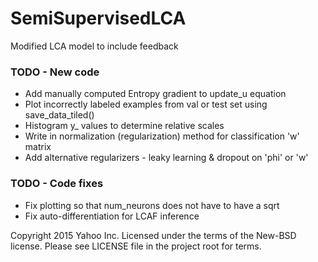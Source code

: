 # SemiSupervisedLCA
Modified LCA model to include feedback

### TODO - New code
 * Add manually computed Entropy gradient to update\_u equation
 * Plot incorrectly labeled examples from val or test set using save\_data\_tiled()
 * Histogram y\_ values to determine relative scales
 * Write in normalization (regularization) method for classification 'w' matrix
 * Add alternative regularizers - leaky learning & dropout on 'phi' or 'w'

### TODO - Code fixes
 * Fix plotting so that num\_neurons does not have to have a sqrt
 * Fix auto-differentiation for LCAF inference

Copyright 2015 Yahoo Inc.
Licensed under the terms of the New-BSD license.
Please see LICENSE file in the project root for terms.
